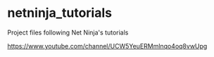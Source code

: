 # netninja_tutorials
Project files following Net Ninja's tutorials

https://www.youtube.com/channel/UCW5YeuERMmlnqo4oq8vwUpg

